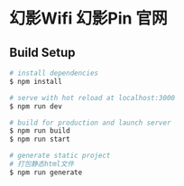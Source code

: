 # 幻影Wifi 幻影Pin 官网

## Build Setup

```bash
# install dependencies
$ npm install

# serve with hot reload at localhost:3000
$ npm run dev

# build for production and launch server
$ npm run build
$ npm run start

# generate static project
# 打包静态html文件
$ npm run generate